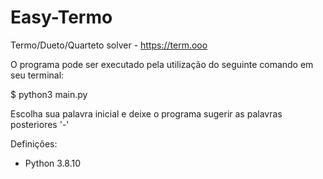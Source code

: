 # Easy-Termo
Termo/Dueto/Quarteto solver - https://term.ooo

O programa pode ser executado pela utilização 
do seguinte comando em seu terminal:

  $ python3 main.py
  
Escolha sua palavra inicial e deixe o programa sugerir as palavras posteriores '-'

Definições:

* Python 3.8.10
